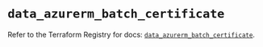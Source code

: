 # `data_azurerm_batch_certificate`

Refer to the Terraform Registry for docs: [`data_azurerm_batch_certificate`](https://registry.terraform.io/providers/hashicorp/azurerm/4.48.0/docs/data-sources/batch_certificate).

